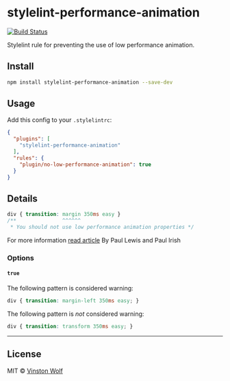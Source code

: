 # stylelint-performance-animation

[![Build Status][ci-img]][ci]

Stylelint rule for preventing the use of low performance animation.

## Install

```sh
npm install stylelint-performance-animation --save-dev
```

## Usage

Add this config to your `.stylelintrc`:

```json
{
  "plugins": [
    "stylelint-performance-animation"
  ],
  "rules": {
    "plugin/no-low-performance-animation": true
  }
}
```

## Details

```css
div { transition: margin 350ms easy }
/**               ^^^^^^
 * You should not use low performance animation properties */
```

For more information [read article](https://www.html5rocks.com/en/tutorials/speed/high-performance-animations/) By Paul Lewis and Paul Irish

### Options

#### `true`

The following pattern is considered warning:

```css
div { transition: margin-left 350ms easy; }
```

The following pattern is *not* considered warning:

```css
div { transition: transform 350ms easy; }
```

---

## License

MIT © [Vinston Wolf](https://github.com/konstantin24121)

[ci]: https://travis-ci.org/konstantin24121/stylelint-performance-animation
[ci-img]: https://travis-ci.org/konstantin24121/stylelint-performance-animation.svg?branch=master

